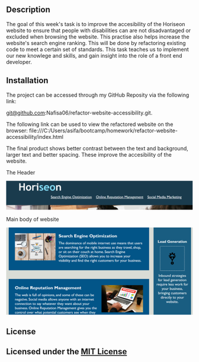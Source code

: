 ## Description


The goal of this week's task is to improve the accesibility of the Horiseon website to ensure that people with disabilities can are not disadvantaged or excluded when browsing the website. This practise also helps increase the website's search engine ranking. This will be done by refactoring existing code to meet a certain set of standards. This task teaches us to implement our new knowlege and skills, and gain insight into the role of a front end developer.


## Installation

The project can be accessed through my GitHub Reposity via the following link:

git@github.com:Nafisa06/refactor-website-accessibility.git. 

The following link can be used to view the refactored website on the browser:
 file:///C:/Users/asifa/bootcamp/homework/refactor-website-accessibility/index.html


The final product shows better contrast between the text and background, larger text and better spacing. These improve the accesibility of the website.

The Header

![alt text](assets/images/enlarged%20header.png)

Main body of website

![alt text](assets/images/better%20spacing%2C%20contrast%20and%20text%20size.png)


## License

Licensed under the [MIT License](License)
---
